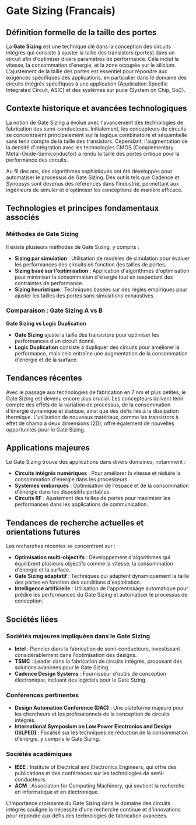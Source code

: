 # Gate Sizing (Francais)

## Définition formelle de la taille des portes

La **Gate Sizing** est une technique clé dans la conception des circuits intégrés qui consiste à ajuster la taille des transistors (portes) dans un circuit afin d'optimiser divers paramètres de performance. Cela inclut la vitesse, la consommation d'énergie, et la zone occupée sur le silicium. L'ajustement de la taille des portes est essentiel pour répondre aux exigences spécifiques des applications, en particulier dans le domaine des circuits intégrés spécifiques à une application (Application Specific Integrated Circuit, ASIC) et des systèmes sur puce (System on Chip, SoC).

## Contexte historique et avancées technologiques

La notion de Gate Sizing a évolué avec l'avancement des technologies de fabrication des semi-conducteurs. Initialement, les concepteurs de circuits se concentraient principalement sur la logique combinatoire et séquentielle sans tenir compte de la taille des transistors. Cependant, l'augmentation de la densité d'intégration avec les technologies CMOS (Complementary Metal-Oxide-Semiconductor) a rendu la taille des portes critique pour la performance des circuits.

Au fil des ans, des algorithmes sophistiqués ont été développés pour automatiser le processus de Gate Sizing. Des outils tels que Cadence et Synopsys sont devenus des références dans l'industrie, permettant aux ingénieurs de simuler et d'optimiser les conceptions de manière efficace.

## Technologies et principes fondamentaux associés

### Méthodes de Gate Sizing

Il existe plusieurs méthodes de Gate Sizing, y compris :

- **Sizing par simulation** : Utilisation de modèles de simulation pour évaluer les performances des circuits en fonction des tailles de portes.
- **Sizing basé sur l'optimisation** : Application d'algorithmes d'optimisation pour minimiser la consommation d'énergie tout en respectant des contraintes de performance.
- **Sizing heuristique** : Techniques basées sur des règles empiriques pour ajuster les tailles des portes sans simulations exhaustives.

### Comparaison : Gate Sizing A vs B

**Gate Sizing vs Logic Duplication**

- **Gate Sizing** ajuste la taille des transistors pour optimiser les performances d'un circuit donné.
- **Logic Duplication** consiste à dupliquer des circuits pour améliorer la performance, mais cela entraîne une augmentation de la consommation d'énergie et de la surface.

## Tendances récentes

Avec le passage aux technologies de fabrication en 7 nm et plus petites, le Gate Sizing est devenu encore plus crucial. Les concepteurs doivent tenir compte des effets de la variation de processus, de la consommation d'énergie dynamique et statique, ainsi que des défis liés à la dissipation thermique. L'utilisation de nouveaux matériaux, comme les transistors à effet de champ à deux dimensions (2D), offre également de nouvelles opportunités pour le Gate Sizing.

## Applications majeures

Le Gate Sizing trouve des applications dans divers domaines, notamment :

- **Circuits intégrés numériques** : Pour améliorer la vitesse et réduire la consommation d'énergie dans les processeurs.
- **Systèmes embarqués** : Optimisation de l'espace et de la consommation d'énergie dans les dispositifs portables.
- **Circuits RF** : Ajustement des tailles de portes pour maximiser les performances dans les applications de communication.

## Tendances de recherche actuelles et orientations futures

Les recherches récentes se concentrent sur :

- **Optimisation multi-objectifs** : Développement d'algorithmes qui équilibrent plusieurs objectifs comme la vitesse, la consommation d'énergie et la surface.
- **Gate Sizing adaptatif** : Techniques qui adaptent dynamiquement la taille des portes en fonction des conditions d'exploitation.
- **Intelligence artificielle** : Utilisation de l'apprentissage automatique pour prédire les performances du Gate Sizing et automatiser le processus de conception.

## Sociétés liées

### Sociétés majeures impliquées dans le Gate Sizing

- **Intel** : Pionnier dans la fabrication de semi-conducteurs, investissant considérablement dans l'optimisation des designs.
- **TSMC** : Leader dans la fabrication de circuits intégrés, proposant des solutions avancées pour le Gate Sizing.
- **Cadence Design Systems** : Fournisseur d'outils de conception électronique, incluant des logiciels pour le Gate Sizing.

### Conférences pertinentes

- **Design Automation Conference (DAC)** : Une plateforme majeure pour les chercheurs et les professionnels de la conception de circuits intégrés.
- **International Symposium on Low Power Electronics and Design (ISLPED)** : Focalisé sur les techniques de réduction de la consommation d'énergie, y compris le Gate Sizing.

### Sociétés académiques

- **IEEE** : Institute of Electrical and Electronics Engineers, qui offre des publications et des conférences sur les technologies de semi-conducteurs.
- **ACM** : Association for Computing Machinery, qui soutient la recherche en informatique et en électronique.

L'importance croissante du Gate Sizing dans le domaine des circuits intégrés souligne la nécessité d'une recherche continue et d'innovations pour répondre aux défis des technologies de fabrication avancées.